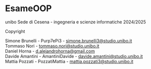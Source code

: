 # EsameOOP

unibo Sede di Cesena - ingegneria e scienze informatiche 2024/2025

Copyright

Simone Brunelli - Purp7ePi3 - simone.brunelli3@studio.unibo.it<br>
Tommaso Nori - tommaso.nori@studio.unibo.it<br>
Daniel Horna - d.alejandrohorna@gmail.com<br>
Davide Amantini - AmantiniDavide - davide.amantini@studio.unibo.it<br>
Mattia Pozzati - PozzatiMattia - mattia.pozzati3@studio.unibo.it
